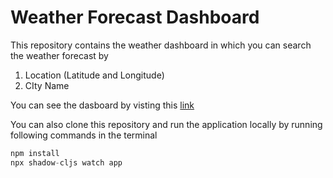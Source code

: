 # Weather Forecast Dashboard

This repository contains the weather dashboard in which you can search the weather forecast by 

1. Location (Latitude and Longitude)
2. CIty Name 

You can see the dasboard by visting this [link](https://hamza-weather-dashboard.web.app/)

You can also clone this repository and run the application locally by running following commands in the terminal 

```jsx
npm install
npx shadow-cljs watch app
```